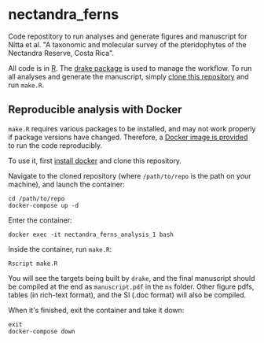 # nectandra_ferns

Code repostitory to run analyses and generate figures and manuscript for Nitta et al. "A taxonomic and molecular survey of the pteridophytes of the Nectandra Reserve, Costa Rica".

All code is in [R](https://cran.r-project.org/). The [drake package](https://ropensci.github.io/drake/) is used to manage the workflow. To run all analyses and generate the manuscript, simply [clone this repository](https://git-scm.com/book/en/v2/Git-Basics-Getting-a-Git-Repository) and run `make.R`.

## Reproducible analysis with Docker

`make.R` requires various packages to be installed, and may not work properly if package versions have changed. Therefore, a [Docker image is provided](https://hub.docker.com/r/joelnitta/nectandra) to run the code reproducibly.

To use it, first [install docker](https://docs.docker.com/install/) and clone this repository.

Navigate to the cloned repository (where `/path/to/repo` is the path on your machine), and launch the container:

```
cd /path/to/repo
docker-compose up -d
```

Enter the container:

```
docker exec -it nectandra_ferns_analysis_1 bash
```

Inside the container, run `make.R`:

```
Rscript make.R
```

You will see the targets being built by `drake`, and the final manuscript should be compiled at the end as `manuscript.pdf` in the `ms` folder. Other figure pdfs, tables (in rich-text format), and the SI (.doc format) will also be compiled.

When it's finished, exit the container and take it down:

```
exit
docker-compose down
```
